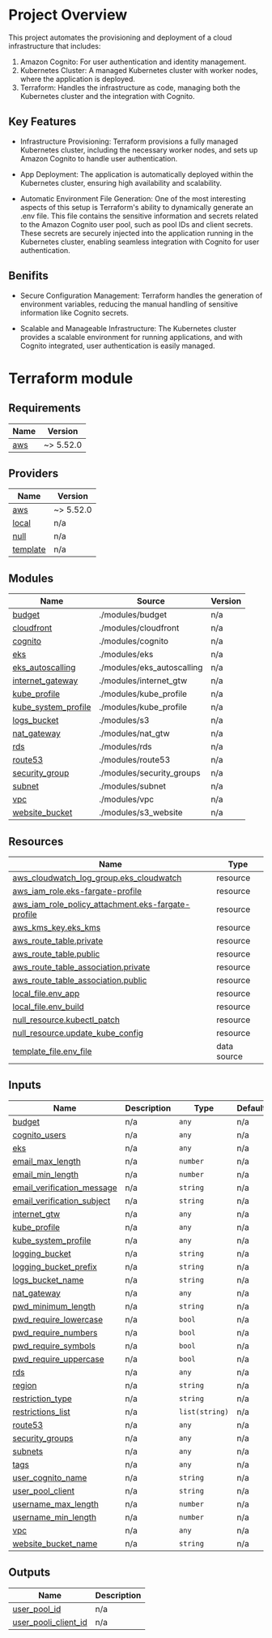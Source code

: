 # Project Overview

This project automates the provisioning and deployment of a cloud infrastructure that includes:
1. Amazon Cognito: For user authentication and identity management.
2. Kubernetes Cluster: A managed Kubernetes cluster with worker nodes, where the application is deployed.
3. Terraform: Handles the infrastructure as code, managing both the Kubernetes cluster and the integration with Cognito.

## Key Features
* Infrastructure Provisioning: Terraform provisions a fully managed Kubernetes cluster, including the necessary worker nodes, and sets up Amazon Cognito to handle user authentication.

* App Deployment: The application is automatically deployed within the Kubernetes cluster, ensuring high availability and scalability.

* Automatic Environment File Generation: One of the most interesting aspects of this setup is Terraform's ability to dynamically generate an .env file. This file contains the sensitive information and secrets related to the Amazon Cognito user pool, such as pool IDs and client secrets. These secrets are securely injected into the application running in the Kubernetes cluster, enabling seamless integration with Cognito for user authentication.

## Benifits
* Secure Configuration Management: Terraform handles the generation of environment variables, reducing the manual handling of sensitive information like Cognito secrets.

* Scalable and Manageable Infrastructure: The Kubernetes cluster provides a scalable environment for running applications, and with Cognito integrated, user authentication is easily managed.

# Terraform module

## Requirements

| Name | Version |
|------|---------|
| <a name="requirement_aws"></a> [aws](#requirement\_aws) | ~> 5.52.0 |

## Providers

| Name | Version |
|------|---------|
| <a name="provider_aws"></a> [aws](#provider\_aws) | ~> 5.52.0 |
| <a name="provider_local"></a> [local](#provider\_local) | n/a |
| <a name="provider_null"></a> [null](#provider\_null) | n/a |
| <a name="provider_template"></a> [template](#provider\_template) | n/a |

## Modules

| Name | Source | Version |
|------|--------|---------|
| <a name="module_budget"></a> [budget](#module\_budget) | ./modules/budget | n/a |
| <a name="module_cloudfront"></a> [cloudfront](#module\_cloudfront) | ./modules/cloudfront | n/a |
| <a name="module_cognito"></a> [cognito](#module\_cognito) | ./modules/cognito | n/a |
| <a name="module_eks"></a> [eks](#module\_eks) | ./modules/eks | n/a |
| <a name="module_eks_autoscalling"></a> [eks\_autoscalling](#module\_eks\_autoscalling) | ./modules/eks_autoscalling | n/a |
| <a name="module_internet_gateway"></a> [internet\_gateway](#module\_internet\_gateway) | ./modules/internet_gtw | n/a |
| <a name="module_kube_profile"></a> [kube\_profile](#module\_kube\_profile) | ./modules/kube_profile | n/a |
| <a name="module_kube_system_profile"></a> [kube\_system\_profile](#module\_kube\_system\_profile) | ./modules/kube_profile | n/a |
| <a name="module_logs_bucket"></a> [logs\_bucket](#module\_logs\_bucket) | ./modules/s3 | n/a |
| <a name="module_nat_gateway"></a> [nat\_gateway](#module\_nat\_gateway) | ./modules/nat_gtw | n/a |
| <a name="module_rds"></a> [rds](#module\_rds) | ./modules/rds | n/a |
| <a name="module_route53"></a> [route53](#module\_route53) | ./modules/route53 | n/a |
| <a name="module_security_group"></a> [security\_group](#module\_security\_group) | ./modules/security_groups | n/a |
| <a name="module_subnet"></a> [subnet](#module\_subnet) | ./modules/subnet | n/a |
| <a name="module_vpc"></a> [vpc](#module\_vpc) | ./modules/vpc | n/a |
| <a name="module_website_bucket"></a> [website\_bucket](#module\_website\_bucket) | ./modules/s3_website | n/a |

## Resources

| Name | Type |
|------|------|
| [aws_cloudwatch_log_group.eks_cloudwatch](https://registry.terraform.io/providers/hashicorp/aws/latest/docs/resources/cloudwatch_log_group) | resource |
| [aws_iam_role.eks-fargate-profile](https://registry.terraform.io/providers/hashicorp/aws/latest/docs/resources/iam_role) | resource |
| [aws_iam_role_policy_attachment.eks-fargate-profile](https://registry.terraform.io/providers/hashicorp/aws/latest/docs/resources/iam_role_policy_attachment) | resource |
| [aws_kms_key.eks_kms](https://registry.terraform.io/providers/hashicorp/aws/latest/docs/resources/kms_key) | resource |
| [aws_route_table.private](https://registry.terraform.io/providers/hashicorp/aws/latest/docs/resources/route_table) | resource |
| [aws_route_table.public](https://registry.terraform.io/providers/hashicorp/aws/latest/docs/resources/route_table) | resource |
| [aws_route_table_association.private](https://registry.terraform.io/providers/hashicorp/aws/latest/docs/resources/route_table_association) | resource |
| [aws_route_table_association.public](https://registry.terraform.io/providers/hashicorp/aws/latest/docs/resources/route_table_association) | resource |
| [local_file.env_app](https://registry.terraform.io/providers/hashicorp/local/latest/docs/resources/file) | resource |
| [local_file.env_build](https://registry.terraform.io/providers/hashicorp/local/latest/docs/resources/file) | resource |
| [null_resource.kubectl_patch](https://registry.terraform.io/providers/hashicorp/null/latest/docs/resources/resource) | resource |
| [null_resource.update_kube_config](https://registry.terraform.io/providers/hashicorp/null/latest/docs/resources/resource) | resource |
| [template_file.env_file](https://registry.terraform.io/providers/hashicorp/template/latest/docs/data-sources/file) | data source |

## Inputs

| Name | Description | Type | Default | Required |
|------|-------------|------|---------|:--------:|
| <a name="input_budget"></a> [budget](#input\_budget) | n/a | `any` | n/a | yes |
| <a name="input_cognito_users"></a> [cognito\_users](#input\_cognito\_users) | n/a | `any` | n/a | yes |
| <a name="input_eks"></a> [eks](#input\_eks) | n/a | `any` | n/a | yes |
| <a name="input_email_max_length"></a> [email\_max\_length](#input\_email\_max\_length) | n/a | `number` | n/a | yes |
| <a name="input_email_min_length"></a> [email\_min\_length](#input\_email\_min\_length) | n/a | `number` | n/a | yes |
| <a name="input_email_verification_message"></a> [email\_verification\_message](#input\_email\_verification\_message) | n/a | `string` | n/a | yes |
| <a name="input_email_verification_subject"></a> [email\_verification\_subject](#input\_email\_verification\_subject) | n/a | `string` | n/a | yes |
| <a name="input_internet_gtw"></a> [internet\_gtw](#input\_internet\_gtw) | n/a | `any` | n/a | yes |
| <a name="input_kube_profile"></a> [kube\_profile](#input\_kube\_profile) | n/a | `any` | n/a | yes |
| <a name="input_kube_system_profile"></a> [kube\_system\_profile](#input\_kube\_system\_profile) | n/a | `any` | n/a | yes |
| <a name="input_logging_bucket"></a> [logging\_bucket](#input\_logging\_bucket) | n/a | `string` | n/a | yes |
| <a name="input_logging_bucket_prefix"></a> [logging\_bucket\_prefix](#input\_logging\_bucket\_prefix) | n/a | `string` | n/a | yes |
| <a name="input_logs_bucket_name"></a> [logs\_bucket\_name](#input\_logs\_bucket\_name) | n/a | `string` | n/a | yes |
| <a name="input_nat_gateway"></a> [nat\_gateway](#input\_nat\_gateway) | n/a | `any` | n/a | yes |
| <a name="input_pwd_minimum_length"></a> [pwd\_minimum\_length](#input\_pwd\_minimum\_length) | n/a | `string` | n/a | yes |
| <a name="input_pwd_require_lowercase"></a> [pwd\_require\_lowercase](#input\_pwd\_require\_lowercase) | n/a | `bool` | n/a | yes |
| <a name="input_pwd_require_numbers"></a> [pwd\_require\_numbers](#input\_pwd\_require\_numbers) | n/a | `bool` | n/a | yes |
| <a name="input_pwd_require_symbols"></a> [pwd\_require\_symbols](#input\_pwd\_require\_symbols) | n/a | `bool` | n/a | yes |
| <a name="input_pwd_require_uppercase"></a> [pwd\_require\_uppercase](#input\_pwd\_require\_uppercase) | n/a | `bool` | n/a | yes |
| <a name="input_rds"></a> [rds](#input\_rds) | n/a | `any` | n/a | yes |
| <a name="input_region"></a> [region](#input\_region) | n/a | `string` | n/a | yes |
| <a name="input_restriction_type"></a> [restriction\_type](#input\_restriction\_type) | n/a | `string` | n/a | yes |
| <a name="input_restrictions_list"></a> [restrictions\_list](#input\_restrictions\_list) | n/a | `list(string)` | n/a | yes |
| <a name="input_route53"></a> [route53](#input\_route53) | n/a | `any` | n/a | yes |
| <a name="input_security_groups"></a> [security\_groups](#input\_security\_groups) | n/a | `any` | n/a | yes |
| <a name="input_subnets"></a> [subnets](#input\_subnets) | n/a | `any` | n/a | yes |
| <a name="input_tags"></a> [tags](#input\_tags) | n/a | `any` | n/a | yes |
| <a name="input_user_cognito_name"></a> [user\_cognito\_name](#input\_user\_cognito\_name) | n/a | `string` | n/a | yes |
| <a name="input_user_pool_client"></a> [user\_pool\_client](#input\_user\_pool\_client) | n/a | `string` | n/a | yes |
| <a name="input_username_max_length"></a> [username\_max\_length](#input\_username\_max\_length) | n/a | `number` | n/a | yes |
| <a name="input_username_min_length"></a> [username\_min\_length](#input\_username\_min\_length) | n/a | `number` | n/a | yes |
| <a name="input_vpc"></a> [vpc](#input\_vpc) | n/a | `any` | n/a | yes |
| <a name="input_website_bucket_name"></a> [website\_bucket\_name](#input\_website\_bucket\_name) | n/a | `string` | n/a | yes |

## Outputs

| Name | Description |
|------|-------------|
| <a name="output_user_pool_id"></a> [user\_pool\_id](#output\_user\_pool\_id) | n/a |
| <a name="output_user_pooli_client_id"></a> [user\_pooli\_client\_id](#output\_user\_pooli\_client\_id) | n/a |
